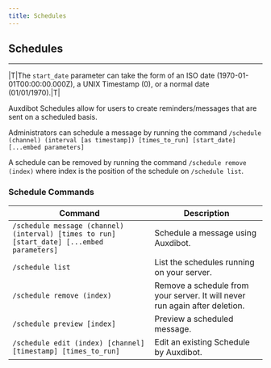 ```yaml
---
title: Schedules
---
```


## Schedules

-----

|T|The `start_date` parameter can take the form of an ISO date (1970-01-01T00:00:00.000Z), a UNIX Timestamp (0), or a normal date (01/01/1970).|T|

Auxdibot Schedules allow for users to create reminders/messages that are sent on a scheduled basis.

Administrators can schedule a message by running the command `/schedule (channel) (interval [as timestamp]) [times_to_run] [start_date] [...embed parameters]`

A schedule can be removed by running the command `/schedule remove (index)` where index is the position of the schedule on `/schedule list`.

### Schedule Commands

| Command  | Description |
| ------------- | ------------------- |
| `/schedule message (channel) (interval) [times to run] [start_date] [...embed parameters]`| Schedule a message using Auxdibot. |
| `/schedule list` | List the schedules running on your server. |
| `/schedule remove (index)`| Remove a schedule from your server. It will never run again after deletion. |
| `/schedule preview [index]`| Preview a scheduled message. |
| `/schedule edit (index) [channel] [timestamp] [times_to_run]`| Edit an existing Schedule by Auxdibot. |

